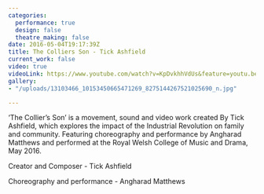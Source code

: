 ```yaml
---
categories:
  performance: true
  design: false
  theatre_making: false
date: 2016-05-04T19:17:39Z
title: The Colliers Son - Tick Ashfield
current_work: false
video: true
videoLink: https://www.youtube.com/watch?v=KpDvkhhVdUs&feature=youtu.be
gallery:
- "/uploads/13103466_10153450665471269_8275144267521025690_n.jpg"

---
```

‘The Collier’s Son’ is a movement, sound and video work created By Tick Ashfield, which explores the impact of the Industrial Revolution on family and community. Featuring choreography and performance by Angharad Matthews and performed at the Royal Welsh College of Music and Drama, May 2016.

Creator and Composer - Tick Ashfield

Choreography and performance - Angharad Matthews
